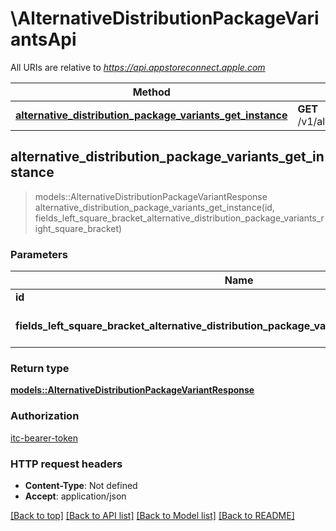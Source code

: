 # \AlternativeDistributionPackageVariantsApi

All URIs are relative to *https://api.appstoreconnect.apple.com*

Method | HTTP request | Description
------------- | ------------- | -------------
[**alternative_distribution_package_variants_get_instance**](AlternativeDistributionPackageVariantsApi.md#alternative_distribution_package_variants_get_instance) | **GET** /v1/alternativeDistributionPackageVariants/{id} | 



## alternative_distribution_package_variants_get_instance

> models::AlternativeDistributionPackageVariantResponse alternative_distribution_package_variants_get_instance(id, fields_left_square_bracket_alternative_distribution_package_variants_right_square_bracket)


### Parameters


Name | Type | Description  | Required | Notes
------------- | ------------- | ------------- | ------------- | -------------
**id** | **String** | the id of the requested resource | [required] |
**fields_left_square_bracket_alternative_distribution_package_variants_right_square_bracket** | Option<[**Vec<String>**](String.md)> | the fields to include for returned resources of type alternativeDistributionPackageVariants |  |

### Return type

[**models::AlternativeDistributionPackageVariantResponse**](AlternativeDistributionPackageVariantResponse.md)

### Authorization

[itc-bearer-token](../README.md#itc-bearer-token)

### HTTP request headers

- **Content-Type**: Not defined
- **Accept**: application/json

[[Back to top]](#) [[Back to API list]](../README.md#documentation-for-api-endpoints) [[Back to Model list]](../README.md#documentation-for-models) [[Back to README]](../README.md)

